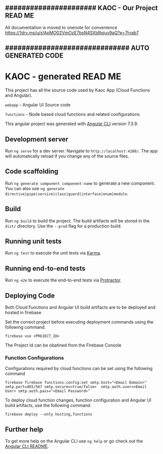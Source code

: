## ######################         KAOC - Our Project READ ME       ######################

All documentation is moved to onenote for convenience 
https://1drv.ms/u/s!ApMO02VmOzE7bsN4SXbRqjuv9aQ?e=7tyab7

## ############################## AUTO GENERATED CODE ###########################################

# KAOC - generated READ ME

This project has all the source code used by Kaoc App (Cloud Functions and Angular). 

`webapp` - Angular UI Source code

`functions` - Node based cloud functions and related configurations

This angular project was generated with [Angular CLI](https://github.com/angular/angular-cli) version 7.3.9.

## Development server

Run `ng serve` for a dev server. Navigate to `http://localhost:4200/`. The app will automatically reload if you change any of the source files.

## Code scaffolding

Run `ng generate component component-name` to generate a new component. You can also use `ng generate directive|pipe|service|class|guard|interface|enum|module`.

## Build

Run `ng build` to build the project. The build artifacts will be stored in the `dist/` directory. Use the `--prod` flag for a production build.

## Running unit tests

Run `ng test` to execute the unit tests via [Karma](https://karma-runner.github.io).

## Running end-to-end tests

Run `ng e2e` to execute the end-to-end tests via [Protractor](http://www.protractortest.org/).

## Deploying Code

Both Cloud Functions and Angular UI build artifacts are to be deployed and hosted in firebase

Set the correct project before executing deployment commands using the following command. 

`firebase use <PROJECT_ID>`

The Project Id can be obatined from the Firebase Console

### Function Configurations

Configurations required by cloud functions can be set using the following command

`firebase firebase functions:config:set smtp.host="<Email Domain>" smtp.port=465/567 smtp.secure=<true/false>  smtp.auth.user=<Email User> smtp.auth.pass="<Email Password>"
`

To deploy cloud function changes, function configuration and Angular UI build artifacts, use the following command

`firebase deploy --only hosting,functions`

## Further help

To get more help on the Angular CLI use `ng help` or go check out the [Angular CLI README](https://github.com/angular/angular-cli/blob/master/README.md).
